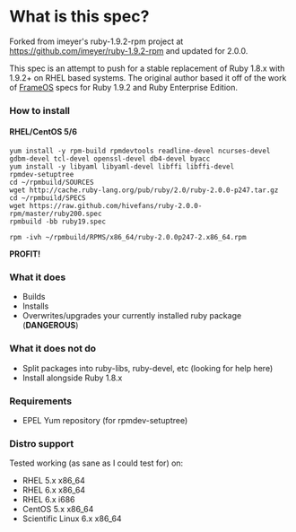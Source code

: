 # What is this spec?

Forked from imeyer's ruby-1.9.2-rpm project at https://github.com/imeyer/ruby-1.9.2-rpm and updated for 2.0.0.

This spec is an attempt to push for a stable replacement of Ruby 1.8.x with 1.9.2+ on RHEL based systems. The original author based it off of the work of [FrameOS](http://www.frameos.org) specs for Ruby 1.9.2 and Ruby Enterprise Edition.

### How to install

#### RHEL/CentOS 5/6

    yum install -y rpm-build rpmdevtools readline-devel ncurses-devel gdbm-devel tcl-devel openssl-devel db4-devel byacc
    yum install -y libyaml libyaml-devel libffi libffi-devel
    rpmdev-setuptree
    cd ~/rpmbuild/SOURCES
    wget http://cache.ruby-lang.org/pub/ruby/2.0/ruby-2.0.0-p247.tar.gz
    cd ~/rpmbuild/SPECS
    wget https://raw.github.com/hivefans/ruby-2.0.0-rpm/master/ruby200.spec
    rpmbuild -bb ruby19.spec
    
    rpm -ivh ~/rpmbuild/RPMS/x86_64/ruby-2.0.0p247-2.x86_64.rpm
    

**PROFIT!**

### What it does

+ Builds
+ Installs
+ Overwrites/upgrades your currently installed ruby package (**DANGEROUS**)

### What it does **not** do

+ Split packages into ruby-libs, ruby-devel, etc (looking for help here)
+ Install alongside Ruby 1.8.x

### Requirements

+ EPEL Yum repository (for rpmdev-setuptree)

### Distro support

Tested working (as sane as I could test for) on:

* RHEL 5.x x86_64
* RHEL 6.x x86_64
* RHEL 6.x i686
* CentOS 5.x x86_64
* Scientific Linux 6.x x86_64
